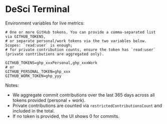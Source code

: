 # DeSci Terminal

Environment variables for live metrics:

```
# One or more GitHub tokens. You can provide a comma-separated list via GITHUB_TOKENS,
# or separate personal/work tokens via the two variables below. Scopes: `read:user` is enough; 
# for private contribution counts, ensure the token has `read:user` (private contributions are aggregated only).

GITHUB_TOKENS=ghp_xxxPersonal,ghp_xxxWork
# or
GITHUB_PERSONAL_TOKEN=ghp_xxx
GITHUB_WORK_TOKEN=ghp_yyy
```

Notes:
- We aggregate commit contributions over the last 365 days across all tokens provided (personal + work).
- Private contributions are counted via `restrictedContributionsCount` and included in the total.
- If no token is provided, the UI shows 0 for commits.

